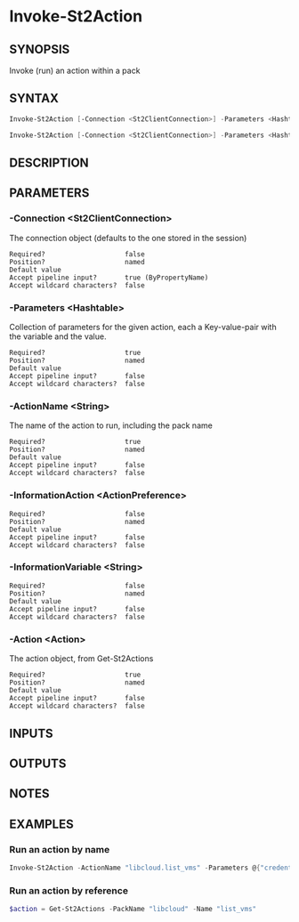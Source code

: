 ﻿Invoke-St2Action
===================

## SYNOPSIS
Invoke (run) an action within a pack

## SYNTAX
```powershell
Invoke-St2Action [-Connection <St2ClientConnection>] -Parameters <Hashtable> -ActionName <String> [-InformationAction <ActionPreference>] [-InformationVariable <String>] [<CommonParameters>]

Invoke-St2Action [-Connection <St2ClientConnection>] -Parameters <Hashtable> -Action <Action> [-InformationAction <ActionPreference>] [-InformationVariable <String>] [<CommonParameters>]
```

## DESCRIPTION


## PARAMETERS
### -Connection &lt;St2ClientConnection&gt;
The connection object (defaults to the one stored in the session)
```
Required?                    false
Position?                    named
Default value
Accept pipeline input?       true (ByPropertyName)
Accept wildcard characters?  false
```
 
### -Parameters &lt;Hashtable&gt;
Collection of parameters for the given action, each a Key-value-pair with the variable and the value.
```
Required?                    true
Position?                    named
Default value
Accept pipeline input?       false
Accept wildcard characters?  false
```
 
### -ActionName &lt;String&gt;
The name of the action to run, including the pack name
```
Required?                    true
Position?                    named
Default value
Accept pipeline input?       false
Accept wildcard characters?  false
```
 
### -InformationAction &lt;ActionPreference&gt;

```
Required?                    false
Position?                    named
Default value
Accept pipeline input?       false
Accept wildcard characters?  false
```
 
### -InformationVariable &lt;String&gt;

```
Required?                    false
Position?                    named
Default value
Accept pipeline input?       false
Accept wildcard characters?  false
```
 
### -Action &lt;Action&gt;
The action object, from Get-St2Actions
```
Required?                    true
Position?                    named
Default value
Accept pipeline input?       false
Accept wildcard characters?  false
```

## INPUTS


## OUTPUTS


## NOTES


## EXAMPLES
### Run an action by name
```powershell
Invoke-St2Action -ActionName "libcloud.list_vms" -Parameters @{"credentials"="my-aws"}
```

 
### Run an action by reference
```powershell
$action = Get-St2Actions -PackName "libcloud" -Name "list_vms"
```


